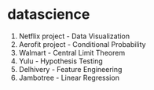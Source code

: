 # datascience
1. Netflix project - Data Visualization
2. Aerofit project - Conditional Probability
3. Walmart - Central Limit Theorem
4. Yulu - Hypothesis Testing
5. Delhivery - Feature Engineering
6. Jambotree - Linear Regression

